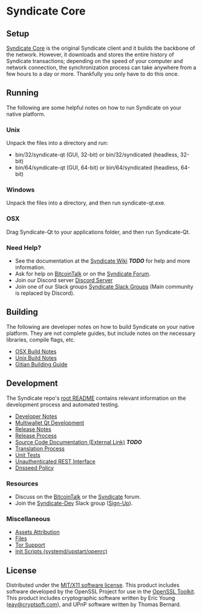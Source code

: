 Syndicate Core
=====================

Setup
---------------------
[Syndicate Core](http://syndicate.org/wallet) is the original Syndicate client and it builds the backbone of the network. However, it downloads and stores the entire history of Syndicate transactions; depending on the speed of your computer and network connection, the synchronization process can take anywhere from a few hours to a day or more. Thankfully you only have to do this once.

Running
---------------------
The following are some helpful notes on how to run Syndicate on your native platform.

### Unix

Unpack the files into a directory and run:

- bin/32/syndicate-qt (GUI, 32-bit) or bin/32/syndicated (headless, 32-bit)
- bin/64/syndicate-qt (GUI, 64-bit) or bin/64/syndicated (headless, 64-bit)

### Windows

Unpack the files into a directory, and then run syndicate-qt.exe.

### OSX

Drag Syndicate-Qt to your applications folder, and then run Syndicate-Qt.

### Need Help?

* See the documentation at the [Syndicate Wiki](https://en.bitcoin.it/wiki/Main_Page) ***TODO***
for help and more information.
* Ask for help on [BitcoinTalk](https://bitcointalk.org/index.php?topic=1262920.0) or on the [Syndicate Forum](http://forum.syndicate.org/).
* Join our Discord server [Discord Server](https://discord.syndicate.org)
* Join one of our Slack groups [Syndicate Slack Groups](https://syndicate.org/slack-logins/) (Main community is replaced by Discord).

Building
---------------------
The following are developer notes on how to build Syndicate on your native platform. They are not complete guides, but include notes on the necessary libraries, compile flags, etc.

- [OSX Build Notes](build-osx.md)
- [Unix Build Notes](build-unix.md)
- [Gitian Building Guide](gitian-building.md)

Development
---------------------
The Syndicate repo's [root README](https://github.com/Syndicate-Project/Syndicate/blob/master/README.md) contains relevant information on the development process and automated testing.

- [Developer Notes](developer-notes.md)
- [Multiwallet Qt Development](multiwallet-qt.md)
- [Release Notes](release-notes.md)
- [Release Process](release-process.md)
- [Source Code Documentation (External Link)](https://dev.visucore.com/bitcoin/doxygen/) ***TODO***
- [Translation Process](translation_process.md)
- [Unit Tests](unit-tests.md)
- [Unauthenticated REST Interface](REST-interface.md)
- [Dnsseed Policy](dnsseed-policy.md)

### Resources

* Discuss on the [BitcoinTalk](https://bitcointalk.org/index.php?topic=1262920.0) or the [Syndicate](http://forum.syndicate.org/) forum.
* Join the [Syndicate-Dev](https://syndicate-dev.slack.com/) Slack group ([Sign-Up](https://syndicate-dev.herokuapp.com/)).

### Miscellaneous
- [Assets Attribution](assets-attribution.md)
- [Files](files.md)
- [Tor Support](tor.md)
- [Init Scripts (systemd/upstart/openrc)](init.md)

License
---------------------
Distributed under the [MIT/X11 software license](http://www.opensource.org/licenses/mit-license.php).
This product includes software developed by the OpenSSL Project for use in the [OpenSSL Toolkit](https://www.openssl.org/). This product includes
cryptographic software written by Eric Young ([eay@cryptsoft.com](mailto:eay@cryptsoft.com)), and UPnP software written by Thomas Bernard.
